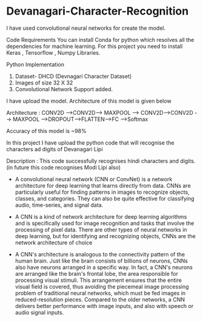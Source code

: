 # Devanagari-Character-Recognition

I have used convolutional neural networks for create the model.

Code Requirements
You can install Conda for python which resolves all the dependencies for machine learning.
For this project you need to install Keras , Tensorflow , Numpy Libraries.

Python Implementation

1. Dataset- DHCD (Devnagari Character Dataset)
2. Images of size 32 X 32
3. Convolutional Network Support added.

I have upload the model. Architecture of this model is given below

Architecture : CONV2D -->CONV2D--> MAXPOOL --> CONV2D-->CONV2D --> MAXPOOL -->DROPOUT-->FLATTEN-->FC -->Softmax

Accuracy of this model is ~98%

In this project I have upload the python code that will recognise the characters ad digits of Devanagari Lipi

Description : This code successfully recognises hindi characters and digits. (in future this code recognises Modi Lipi also)

- A convolutional neural network (CNN or ConvNet) is a network architecture for deep learning that learns directly from data. CNNs are particularly useful for finding patterns in images to recognize objects, classes, and categories. They can also be quite effective for classifying audio, time-series, and signal data.

- A CNN is a kind of network architecture for deep learning algorithms and is specifically used for image recognition and tasks that involve the processing of pixel data. There are other types of neural networks in deep learning, but for identifying and recognizing objects, CNNs are the network architecture of choice

- A CNN's architecture is analogous to the connectivity pattern of the human brain. Just like the brain consists of billions of neurons, CNNs also have neurons arranged in a specific way. In fact, a CNN's neurons are arranged like the brain's frontal lobe, the area responsible for processing visual stimuli. This arrangement ensures that the entire visual field is covered, thus avoiding the piecemeal image processing problem of traditional neural networks, which must be fed images in reduced-resolution pieces. Compared to the older networks, a CNN delivers better performance with image inputs, and also with speech or audio signal inputs.
